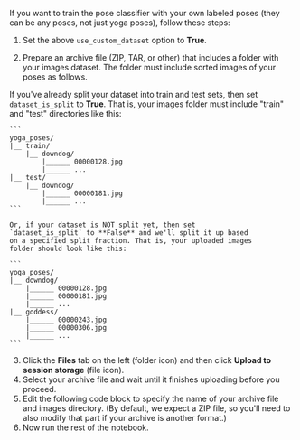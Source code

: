 If you want to train the pose classifier with your own labeled poses (they can be any poses, not just yoga poses), follow these steps:

1. Set the above `use_custom_dataset` option to **True**.

2. Prepare an archive file (ZIP, TAR, or other) that includes a folder with your images dataset. The folder must include sorted images of your poses as follows.

  If you've already split your dataset into train and test sets, then set `dataset_is_split` to **True**. That is, your images folder must include "train" and "test" directories like this:

    ```
    yoga_poses/
    |__ train/
        |__ downdog/
            |______ 00000128.jpg
            |______ ...
    |__ test/
        |__ downdog/
            |______ 00000181.jpg
            |______ ...
    ```

    Or, if your dataset is NOT split yet, then set
    `dataset_is_split` to **False** and we'll split it up based
    on a specified split fraction. That is, your uploaded images
    folder should look like this:

    ```
    yoga_poses/
    |__ downdog/
        |______ 00000128.jpg
        |______ 00000181.jpg
        |______ ...
    |__ goddess/
        |______ 00000243.jpg
        |______ 00000306.jpg
        |______ ...
    ```
3. Click the **Files** tab on the left (folder icon) and then click **Upload to session storage** (file icon).
4. Select your archive file and wait until it finishes uploading before you proceed.
5. Edit the following code block to specify the name of your archive file and images directory. (By default, we expect a ZIP file, so you'll need to also modify that part if your archive is another format.)
6. Now run the rest of the notebook.